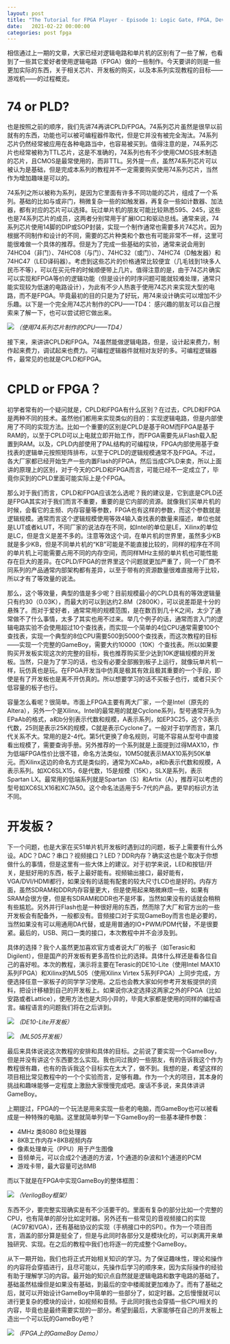 ```yaml
--- 
layout: post
title: "The Tutorial for FPGA Player - Episode 1: Logic Gate, FPGA, Development Board, Game Console"
date:   2021-02-22 00:00:00
categories: post fpga
---
```


相信通过上一期的文章，大家已经对逻辑电路和单片机的区别有了一些了解，也看到了一些其它爱好者使用逻辑电路（FPGA）做的一些制作。今天要讲的则是一些更加实际的东西，关于相关芯片、开发板的购买，以及本系列实现教程的目标——游戏机——的过程概览。<!--more-->

# 74 or PLD?

也是按照之前的顺序，我们先讲74再讲CPLD/FPGA。74系列芯片虽然是很早以前就有的东西，功能也可以被可编程器件取代，但是它并没有被完全淘汰。74系列芯片仍然经常被应用在各种电路当中，也容易被买到。值得注意的是，74系列芯片也经常被称为TTL芯片，这是不准确的，74系列也有不少使用CMOS技术制造的芯片，且CMOS是最常使用的，而非TTL。另外提一点，虽然74系列芯片可以被认为是基础，但是完成本系列的教程并不一定需要购买使用74系列芯片，当然作为增加趣味是可以的。

74系列之所以被称为系列，是因为它里面有许多不同功能的芯片，组成了一个系列。基础的比如与或非门，稍微复杂一些的如触发器，再复杂一些如计数器、加法器，都有对应的芯片可以选择。玩过单片机的朋友可能比较熟悉595、245，这些也是74系列芯片的成员，这两者分别常用于扩展IO口和驱动总线。通常来说，74系列芯片使用14脚的DIP或SOP封装，实现一个制作通常也需要多片74芯片。因为根据不同制作和设计的不同，需要的芯片种类和个数也有可能非常不一样，这里可能很难做一个具体的推荐。但是为了完成一些基础的实验，通常来说会用到74HC04（非门）、74HC08（与门）、74HC32（或门）、74HC74（D触发器）和74HC47（LED译码器）。考虑到这些芯片的价格通常比较便宜（几毛钱到1块多人民币不等），可以在买元件的时候顺便带上几片。值得注意的是，由于74芯片确实可以实现和FPGA等价的逻辑功能（但是设计的时序问题可能就较难处理，通常只能实现较为低速的电路设计），为此有不少人热衷于使用74芯片来实现大型的电路，而不是FPGA。毕竟最初的目的只是为了好玩，用74来设计确实可以增加不少乐趣。以下是一个完全用74芯片制作的CPU——TD4： 感兴趣的朋友可以自己搜索来了解一下，也可以尝试把它做出来。

![](http://panzhifei.fun/img/post/2021/02/22/1/TD4.jpg)
*（使用74系列芯片制作的CPU——TD4）*

接下来，来讲讲CPLD和FPGA。74虽然能做逻辑电路，但是，设计起来费力，制作起来费力，调试起来也费力。可编程逻辑器件就相对友好的多。可编程逻辑器件，最常见的也就是CPLD和FPGA。

# CPLD or FPGA？

初学者常有的一个疑问就是，CPLD和FPGA有什么区别？在过去，CPLD和FPGA是两种不同的技术。虽然他们都用来实现类似的目的：实现逻辑电路，但是内部使用了不同的实现方法。比如一个重要的区别是CPLD是基于ROM而FPGA是基于RAM的，以至于CPLD可以上电就立即开始工作，而FPGA需要先从Flash载入配置到RAM。以及，CPLD内部使用了PAL结构的可编程块，FPGA内部使用基于查找表的逻辑单元按照矩阵排布，以至于CPLD的逻辑规模通常不及FPGA。不过，各大厂家都已经开始生产一些内置Flash的FPGA，然后当成CPLD来卖，所以上面讲的原理上的区别，对于今天的CPLD和FPGA而言，可能已经不一定成立了，毕竟你买到的CPLD里面可能实际上是个FPGA。

那么对于我们而言，CPLD和FPGA应该怎么选呢？我的建议是，它到底是CPLD还是FPGA其实对于我们而言不重要，重要的是它内部的资源。就像我们买单片机的时候，会看它的主频、内存容量等参数，FPGA也有这样的参数，而这个参数就是逻辑规模。通常而言这个逻辑规模使用等效4输入查找表的数量来描述，单位也就是LUT或者kLUT，不同厂家的说法存在不同，如Intel的单位是LE，Xilinx的单位是LC，但是含义是差不多的。注意等效这个词，在单片机的世界里，虽然多少KB就是多少KB，但是不同单片机的“KB”可能是不能直接比较的，同样的程序在不同的单片机上可能需要占用不同的内存空间，而同样MHz主频的单片机也可能性能存在巨大的差异。在CPLD/FPGA的世界里这个问题就更加严重了，同一个厂商不同系列的产品通常内部架构都有差异，以至于带有的资源数量很难直接用于比较，所以才有了等效量的说法。

那么，这个等效量，典型的值是多少呢？目前规模最小的CPLD具有的等效逻辑量只有约30（0.03K），而最大的可以到达约2.8M（2800K），可以说差距是十分的悬殊了。而对于爱好者，通常常用的规模范围，是在数百到几十K之间，太少了通常做不了什么事情，太多了其实也用不过来。举几个例子的话，通常而言入门的逻辑电路实验不会使用超过10个查找表，而实现一个简单的4位CPU通常需要100个查找表，实现一个典型的8位CPU需要500到5000个查找表，而这次教程的目标——实现一个完整的GameBoy，需要大约10000（10K）个查找表。所以如果要购买开发板实现这次的完整的目标，我也推荐购买至少达到10K逻辑规模的开发板。当然，只是为了学习的话，也没有必要全部搬到板子上运行，就像玩单片机一样，玩仿真也是玩。在FPGA开发当中仿真是极其有效且极其重要的一个手段，即使是有了开发板也是离不开仿真的。所以想要学习的话不买板子也行，或者只买个低容量的板子也行。

容量怎么看呢？很简单。市面上FPGA主要有两大厂家，一个是Intel（原先的Altera），另外一个是Xilinx。Intel的最常用的就是Cyclone系列，型号通常开头为EPaAb的格式，a和b分别表示代数和规模，A表示系列，如EP3C25，这个3表示代数，25则是表示25K的规模，C就是表示Cyclone了。一般对于初学而言，第几代关系不大。常用的是2-4代。第5代更换了命名规则，可能不容易从型号中直接看出规模了，需要查询手册。另外推荐的一个系列就是上面提到过得MAX10，作为低端FPGA性价比很不错，命名方法类似，10M50就表示MAX10系列50K单元。而Xilinx这边的命名方式是类似的，通常为XCaAb，a和b表示代数和规模，A表示系列。如XC6SLX15，6是代数，15是规模（15K），SLX是系列，表示Spartan LX。最常用的低端系列就是Spartan（S）和Artix（A），推荐可以考虑的型号如XC6SLX16和XC7A50。这个命名法适用于5-7代的产品，更早的标识方法不同。

# 开发板？

下一个问题，也是大家在买51单片机开发板时遇到过的问题，板子上需要有什么外设。ADC？DAC？串口？视频接口？LED？DDR内存？确实这也是个取决于你想做什么的事情，但是这里有一些大体上的建议。对于初学来说，LED和按钮/开关，是挺好用的东西，板子上最好能有。视频输出接口，最好能有，VGA/DVI/HDMI都行，如果没有的话能有配套的较大尺寸LCD也是好的。内存方面，虽然SDRAM和DDR内存容量更大，但是使用起来略微麻烦一些，如果有SRAM会很方便，但是有SDRAM和DDR也不是坏事，当然如果没有的话就会稍稍有些尴尬。另外并行Flash也是一种很好用的东西，然而除了大厂和官方出的一些开发板会有配备外，一般都没有。音频接口对于实现GameBoy而言也是必要的，当然如果没有可以用通用DA代替，或是用普通的IO+PWM/PDM代替，不是很要紧。最后的，USB、网口一类的接口，本次教程中并不会涉及到。

具体的选择？我个人虽然更加喜欢官方或者说大厂的板子（如Terasic和Digilent），但是国产的开发板有更多高性价比的选择。具体什么样还是看各位自己的喜好啦。本次的教程，演示将主要在Terasic的DE10-Lite（使用Intel MAX10系列FPGA）和Xilinx的ML505（使用Xilinx Virtex 5系列FPGA）上同步完成，方便选择任意一家板子的同学学习使用。之后也会教大家如何参考开发板提供的资料，把设计移植到自己的开发板上。如果说你决定选择这两家之外的FPGA（比如安路或者Lattice），使用方法也是大同小异的，毕竟大家都是使用的同样的编程语言。编程语言的问题我们将在之后讲到。

![](http://panzhifei.fun/img/post/2021/02/22/1/de10-lite.jpg)
*（DE10-Lite开发板）*

![](http://panzhifei.fun/img/post/2021/02/22/1/ml505.jpg)
*（ML505开发板）*

最后来具体说说这次教程的安排和具体的目标。之前说了要实现一个GameBoy，但是并没有讲这个东西要怎么实现。我也问过我的一些朋友，有的告诉我这个作为教程很有趣，也有的告诉我这个目标实在太大了，做不到。我想的是，希望这样的项目相比常见教程中的一个个实验而言，足够有趣。作为一个大的项目，其本身的挑战和趣味能够一定程度上激励大家慢慢完成吧。废话不多说，来具体讲讲GameBoy。

上期提过，FPGA的一个玩法是用来实现一些老的电脑，而GameBoy也可以被看成是一种特殊的电脑。这里就简单列举一下GameBoy的一些基本硬件参数：

- 4MHz 类8080 8位处理器
- 8KB工作内存+8KB视频内存
- 像素处理单元（PPU）用于产生图像
- 音频单元，可以合成2个通道的方波，1个通道的杂波和1个通道的PCM
- 游戏卡带，最大容量可达8MB

而以下就是在FPGA中实现GameBoy的整体框图：

![](http://panzhifei.fun/img/post/2021/02/22/1/verilogboy_architecture.png)
*（VerilogBoy框架）*

东西不少，要完整实现确实是有不少活要干的。里面有复杂的部分比如一个完整的CPU，也有简单的部分比如定时器。另外还有一些常见的音视频接口的实现（AC97和VGA），还有基础协议的实现（手柄接口中的SPI）。作为一个项目而言，涵盖的部分算是挺全了，但是与此同时各部分又是模块化的，可以剥离开来单独研究、实现。在之后的教程中我们也将逐一的完成整个GameBoy。

从下一期开始，我们也将正式开始相关知识的学习。为了保证趣味性，理论和操作的内容将会穿插进行，且尽可能以，先操作后学习的顺序来，因为实际操作的经验有助于理解学习的内容。最开始的知识点自然就是逻辑电路和数字电路的基础了。基础虽然枯燥但是如果没有基础，到最后的空中楼阁就更加难办了。而有了基础之后，就可以开始设计GameBoy中简单的一些部分了，如定时器。之后慢慢就可以进行更复杂的模块的设计，如视频和音频。于此同时我也会穿插一些CPU相关的内容，毕竟也是最终需要实现的一部分。希望到最后，大家能够在自己的开发板上造出一个可以玩的GameBoy吧？

![](http://panzhifei.fun/img/post/2021/02/22/1/gbdemo.jpg)
*（FPGA上的GameBoy Demo）*

